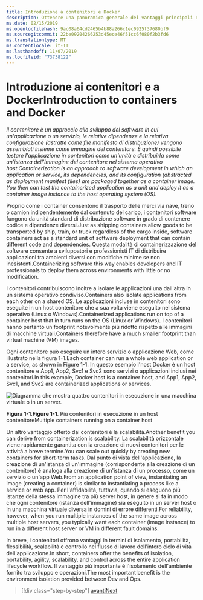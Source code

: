```yaml
---
title: Introduzione a contenitori e Docker
description: Ottenere una panoramica generale dei vantaggi principali derivanti dall'uso di Docker.
ms.date: 02/15/2019
ms.openlocfilehash: 9ac08a64cd2465b4b88a266c1ec0925f37680bf9
ms.sourcegitcommit: 22be09204266253d45ece46f51cc6f080f2b3fd6
ms.translationtype: MT
ms.contentlocale: it-IT
ms.lasthandoff: 11/07/2019
ms.locfileid: "73738122"
---
```

# <a name="introduction-to-containers-and-docker"></a><span data-ttu-id="bb113-103">Introduzione ai contenitori e a Docker</span><span class="sxs-lookup"><span data-stu-id="bb113-103">Introduction to containers and Docker</span></span>

<span data-ttu-id="bb113-104">*Il contenitore è un approccio allo sviluppo del software in cui un'applicazione o un servizio, le relative dipendenze e la relativa configurazione (astratte come file manifesto di distribuzione) vengono assemblati insieme come immagine del contenitore. È quindi possibile testare l'applicazione in contenitori come un'unità e distribuirla come un'istanza dell'immagine del contenitore nel sistema operativo host.*</span><span class="sxs-lookup"><span data-stu-id="bb113-104">*Containerization is an approach to software development in which an application or service, its dependencies, and its configuration (abstracted as deployment manifest files) are packaged together as a container image. You then can test the containerized application as a unit and deploy it as a container image instance to the host operating system (OS).*</span></span>

<span data-ttu-id="bb113-105">Proprio come i container consentono il trasporto delle merci via nave, treno o camion indipendentemente dal contenuto del carico, i contenitori software fungono da unità standard di distribuzione software in grado di contenere codice e dipendenze diversi.</span><span class="sxs-lookup"><span data-stu-id="bb113-105">Just as shipping containers allow goods to be transported by ship, train, or truck regardless of the cargo inside, software containers act as a standard unit of software deployment that can contain different code and dependencies.</span></span> <span data-ttu-id="bb113-106">Questa modalità di containerizzazione del software consente a sviluppatori e professionisti IT di distribuire applicazioni tra ambienti diversi con modifiche minime se non inesistenti.</span><span class="sxs-lookup"><span data-stu-id="bb113-106">Containerizing software this way enables developers and IT professionals to deploy them across environments with little or no modification.</span></span>

<span data-ttu-id="bb113-107">I contenitori contribuiscono inoltre a isolare le applicazioni una dall'altra in un sistema operativo condiviso.</span><span class="sxs-lookup"><span data-stu-id="bb113-107">Containers also isolate applications from each other on a shared OS.</span></span> <span data-ttu-id="bb113-108">Le applicazioni incluse in contenitori sono eseguite in un host contenitore che a sua volta viene eseguito nel sistema operativo (Linux o Windows).</span><span class="sxs-lookup"><span data-stu-id="bb113-108">Containerized applications run on top of a container host that in turn runs on the OS (Linux or Windows).</span></span> <span data-ttu-id="bb113-109">I contenitori hanno pertanto un footprint notevolmente più ridotto rispetto alle immagini di macchine virtuali.</span><span class="sxs-lookup"><span data-stu-id="bb113-109">Containers therefore have a much smaller footprint than virtual machine (VM) images.</span></span>

<span data-ttu-id="bb113-110">Ogni contenitore può eseguire un intero servizio o applicazione Web, come illustrato nella figura 1-1.</span><span class="sxs-lookup"><span data-stu-id="bb113-110">Each container can run a whole web application or a service, as shown in Figure 1-1.</span></span> <span data-ttu-id="bb113-111">In questo esempio l'host Docker è un host contenitore e App1, App2, Svc1 e Svc2 sono servizi o applicazioni inclusi nei contenitori.</span><span class="sxs-lookup"><span data-stu-id="bb113-111">In this example, Docker host is a container host, and App1, App2, Svc1, and Svc2 are containerized applications or services.</span></span>

![Diagramma che mostra quattro contenitori in esecuzione in una macchina virtuale o in un server.](./media/index/multiple-containers-single-host.png)

<span data-ttu-id="bb113-113">**Figura 1-1**.</span><span class="sxs-lookup"><span data-stu-id="bb113-113">**Figure 1-1**.</span></span> <span data-ttu-id="bb113-114">Più contenitori in esecuzione in un host contenitore</span><span class="sxs-lookup"><span data-stu-id="bb113-114">Multiple containers running on a container host</span></span>

<span data-ttu-id="bb113-115">Un altro vantaggio offerto dai contenitori è la scalabilità.</span><span class="sxs-lookup"><span data-stu-id="bb113-115">Another benefit you can derive from containerization is scalability.</span></span> <span data-ttu-id="bb113-116">La scalabilità orizzontale viene rapidamente garantita con la creazione di nuovi contenitori per le attività a breve termine.</span><span class="sxs-lookup"><span data-stu-id="bb113-116">You can scale out quickly by creating new containers for short-term tasks.</span></span> <span data-ttu-id="bb113-117">Dal punto di vista dell'applicazione, la creazione di un'istanza di un'immagine (corrispondente alla creazione di un contenitore) è analoga alla creazione di un'istanza di un processo, come un servizio o un'app Web.</span><span class="sxs-lookup"><span data-stu-id="bb113-117">From an application point of view, instantiating an image (creating a container) is similar to instantiating a process like a service or web app.</span></span> <span data-ttu-id="bb113-118">Per l'affidabilità, tuttavia, quando si eseguono più istanze della stessa immagine tra più server host, in genere si fa in modo che ogni contenitore (istanza dell'immagine) sia eseguito in un server host o in una macchina virtuale diversa in domini di errore differenti.</span><span class="sxs-lookup"><span data-stu-id="bb113-118">For reliability, however, when you run multiple instances of the same image across multiple host servers, you typically want each container (image instance) to run in a different host server or VM in different fault domains.</span></span>

<span data-ttu-id="bb113-119">In breve, i contenitori offrono vantaggi in termini di isolamento, portabilità, flessibilità, scalabilità e controllo nel flusso di lavoro dell'intero ciclo di vita dell'applicazione.</span><span class="sxs-lookup"><span data-stu-id="bb113-119">In short, containers offer the benefits of isolation, portability, agility, scalability, and control across the entire application lifecycle workflow.</span></span> <span data-ttu-id="bb113-120">Il vantaggio più importante è l'isolamento dell'ambiente fornito tra sviluppo e operazioni.</span><span class="sxs-lookup"><span data-stu-id="bb113-120">The most important benefit is the environment isolation provided between Dev and Ops.</span></span>

>[!div class="step-by-step"]
>[<span data-ttu-id="bb113-121">avanti</span><span class="sxs-lookup"><span data-stu-id="bb113-121">Next</span></span>](what-is-docker.md)
